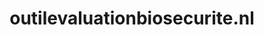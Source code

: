 ---
layout: post
title: "outilevaluationbiosecurite.nl"
internal_url: "/dutchgov/outilevaluationbiosecurite.nl.html"
subdomains_count: 2
all_subdomains_count: 2
urls_count: 2
ssl_rank: 0
http_rank: 45
url_link: /data/outilevaluationbiosecurite.nl/urls.txt
all_subdomains_link: /data/outilevaluationbiosecurite.nl/all_subdomains.txt
subdomains_link: /data/outilevaluationbiosecurite.nl/subdomains.txt
categories: dutchgov
---